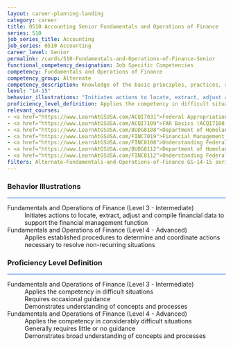 ```yaml
---
layout: career-planning-landing
category: career
title: 0510 Accounting Senior Fundamentals and Operations of Finance
series: 510
job_series_title: Accounting
job_series: 0510 Accounting
career_level: Senior
permalink: /cards/510-Fundamentals-and-Operations-of-Finance-Senior
functional_competency_designation: Job Specific Competencies
competency: Fundamentals and Operations of Finance
competency_group: Alternate
competency_description: Knowledge of the basic principles, practices, and methods of financial management to include requisitions, apportionments, allotments, investments, fiscal management, activity reporting, and fiscal year guidelines.
level: "14-15"
behavior_illustrations: "Initiates actions to locate, extract, adjust and compile financial data to support the financial management function ? Applies established procedures to determine and coordinate actions necessary to resolve non-recurring situations"
proficiency_level_definition: Applies the competency in difficult situations ? Requires occasional guidance ? Demonstrates understanding of concepts and processes ? Applies the competency in considerably difficult situations ? Generally requires little or no guidance ? Demonstrates broad understanding of concepts and processes
relevant_courses: 
- <a href="https://www.LearnAtGSUSA.com/ACQI7031">Federal Appropriations Law for Acquisition Professionals (ACQI7030), GSU</a>
- <a href="https://www.LearnAtGSUSA.com/ACQI7109">FAR Basics (ACQI7100), GSU</a>
- <a href="https://www.LearnAtGSUSA.com/BUDG8108">Department of Homeland Security PPBE System (BUDG8103), GSU</a>
- <a href="https://www.LearnAtGSUSA.com/FINC7019">Financial Management Bootcamp for New Federal Managers (FINC7010), GSU</a>
- <a href="https://www.LearnAtGSUSA.com/FINC8108">Understanding Federal Financial Statements (FINC8103), GSU</a>
- <a href="https://www.LearnAtGSUSA.com/BUDG8112">Department of Homeland Security PPBE System (BUDG8103), GSU</a>
- <a href="https://www.LearnAtGSUSA.com/FINC8112">Understanding Federal Financial Statements (FINC8103), GSU</a>
filters: Alternate-Fundamentals-and-Operations-of-Finance GS-14-15 series-0510
---
```


<div class="desktop:grid-col-6 margin-y-3">
  <div class="border-top-2 bg-white padding-3 shadow-5 height-full members-hover border-1px button-border border-top-blue radius-lg card-text-color">
    <h3>Behavior Illustrations</h3>
    <hr style="background-color: #1b74e0 !important;"/>
    <dl class="text-base card-content-color"><dt>Fundamentals and Operations of Finance (Level 3 - Intermediate)</dt><dd>Initiates actions to locate, extract, adjust and compile financial data to support the financial management function</dd><dt>Fundamentals and Operations of Finance (Level 4 - Advanced)</dt><dd>Applies established procedures to determine and coordinate actions necessary to resolve non-recurring situations</dd></dl>
  </div>
</div>
<div class="desktop:grid-col-6 margin-y-3">
  <div class="border-top-2 bg-white padding-3 shadow-5 height-full members-hover border-1px button-border border-top-blue radius-lg card-text-color">
    <h3>Proficiency Level Definition</h3>
     <hr style="background-color: #1b74e0 !important;"/>
    <dl class="text-base card-content-color"><dt>Fundamentals and Operations of Finance (Level 3 - Intermediate)</dt><dd>Applies the competency in difficult situations </dd><dd> Requires occasional guidance </dd><dd> Demonstrates understanding of concepts and processes</dd><dt>Fundamentals and Operations of Finance (Level 4 - Advanced)</dt><dd>Applies the competency in considerably difficult situations </dd><dd> Generally requires little or no guidance </dd><dd> Demonstrates broad understanding of concepts and processes</dd></dl>
  </div>
</div>